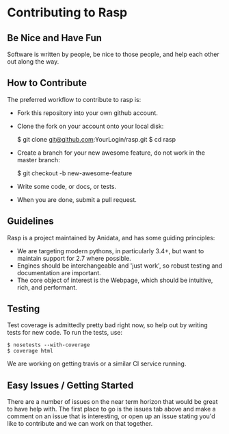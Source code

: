 Contributing to Rasp
====================

Be Nice and Have Fun
--------------------

Software is written by people, be nice to those people, and help each
other out along the way.

How to Contribute
-----------------

The preferred workflow to contribute to rasp is:

 * Fork this repository into your own github account.
 * Clone the fork on your account onto your local disk:

    $ git clone git@github.com:YourLogin/rasp.git 
    $ cd rasp

 * Create a branch for your new awesome feature, do not work in the master branch:

    $ git checkout -b new-awesome-feature

 * Write some code, or docs, or tests.
 * When you are done, submit a pull request.

Guidelines
----------

Rasp is a project maintained by Anidata, and has some guiding 
principles:

 * We are targeting modern pythons, in particularly 3.4+, but want to maintain
 support for 2.7 where possible.
 * Engines should be interchangeable and 'just work', so robust testing 
 and documentation are important.
 * The core object of interest is the Webpage, which should be intuitive,
 rich, and performant.

Testing
-------

Test coverage is admittedly pretty bad right now, so help out by writing
 tests for new code. To run the tests, use:

    $ nosetests --with-coverage
    $ coverage html

We are working on getting travis or a similar CI service running.

Easy Issues / Getting Started
-----------------------------

There are a number of issues on the near term horizon that would be 
great to have help with. The first place to go is the issues tab above
and make a comment on an issue that is interesting, or open up an issue
stating you'd like to contribute and we can work on that together.